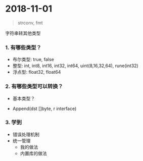# 2018-11-01

> strconv, fmt


字符串转其他类型


### 1. 有哪些类型？

- 布尔类型: true, false
- 整型: int, int8, int16, int32, int64, uint(8,16,32,64), rune(int32)
- 浮点型: float32, float64




### 2. 有哪些类型可以转换？

- 基本类型？


- Append(dst []byte, r interface)





### 3. 学到

- 错误处理机制
- 统一管理
	- 我的做法
	- 内置库的做法
